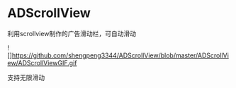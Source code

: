 # ADScrollView
利用scrollview制作的广告滑动栏，可自动滑动 <br>

![]https://github.com/shengpeng3344/ADScrollView/blob/master/ADScrollView/ADScrollViewGIF.gif

支持无限滑动
